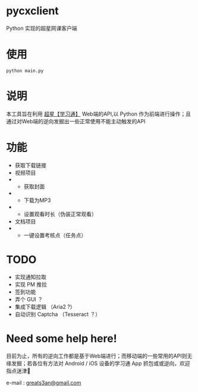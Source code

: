 # pycxclient
Python 实现的超星网课客户端

# 使用
	python main.py

# 说明
本工具旨在利用 [超星【学习通】](http://www.chaoxing.com/ "超星【学习通】") Web端的API,以 Python 作为前端进行操作；且通过对Web端的逆向发掘出一些正常使用不能主动触发的API

# 功能
- 获取下载链接
- 视频项目
- - 获取封面
- - 下载为MP3
- - 设置观看时长（伪装正常观看）
- 文档项目
- - 一键设置考核点（任务点）

# TODO
- 实现通知拉取
- 实现 PM 推拉
- 签到功能
- 弄个 GUI ？
- 集成下载逻辑 （Aria2 ?）
- 自动识别 Captcha （Tesseract ？）

# Need some help here!
目前为止，所有的逆向工作都是基于Web端进行；而移动端的一些常用的API则无缘发掘；若各位有方法对 Android / iOS 设备的学习通 App 抓包或或逆向，欢迎指点迷津🙏

e-mail : greats3an@gmail.com